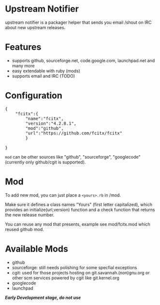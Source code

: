 # Upstream Notifier

upstream notifier is a packager helper that sends you email
/shout on IRC about new upstream releases.

# Features

* supports github, sourceforge.net, code.google.com, launchpad.net
  and many more
* easy extendable with ruby (mods)
* supports email and IRC (TODO)

# Configuration

<pre>
{
	"fcitx":{
		"name":"fcitx",
		"version":"4.2.8.1",
		"mod":"github",
		"url":"https://github.com/fcitx/fcitx"
		}

}
</pre>

`mod` can be other sources like "github", "sourceforge", "googlecode" (currently only github/cgit is supported).

# Mod

To add new mod, you can just place a `<yours>.rb` in /mod.

Make sure it defines a class names "Yours" (first letter capitalized), which provides an initialize(url,version) function and a check function that returns the new release number.

You can reuse any mod that presents, example see mod/fcitx.mod which reused github mod.

# Available Mods

* github
* sourceforge: still needs polishing for some specfial exceptions
* cgit: used for those projects hosting on git.savannah.(non)gnu.org or other scm services powered by cgit like git.kernel.org
* googlecode
* launchpad

***Early Development stage, do not use***
